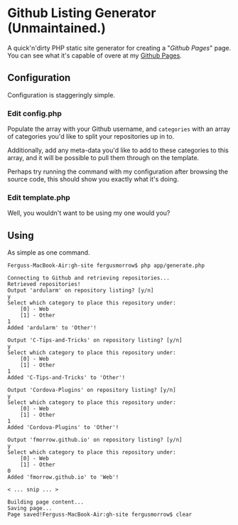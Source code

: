 # Github Listing Generator (Unmaintained.)

A quick'n'dirty PHP static site generator for creating a "*Github Pages*" page. You can see what it's capable of overe at my [Github Pages](http://github.fergus.london).

## Configuration

Configuration is staggeringly simple.

### Edit config.php

Populate the array with your Github username, and ```categories``` with an array of categories you'd like to split your repositories up in to.

Additionally, add any meta-data you'd like to add to these categories to this array, and it will be possible to pull them through on the template.

Perhaps try running the command with my configuration after browsing the source code, this should show you exactly what it's doing.

### Edit template.php

Well, you wouldn't want to be using my one would you?


## Using

As simple as one command.

    Ferguss-MacBook-Air:gh-site fergusmorrow$ php app/generate.php 

	Connecting to Github and retrieving repositories...
	Retrieved repositories!
	Output 'ardularm' on repository listing? [y/n]
	y
	Select which category to place this repository under: 
		[0] - Web
		[1] - Other
	1
	Added 'ardularm' to 'Other'!

	Output 'C-Tips-and-Tricks' on repository listing? [y/n]
	y
	Select which category to place this repository under: 
		[0] - Web
		[1] - Other
	1
	Added 'C-Tips-and-Tricks' to 'Other'!

	Output 'Cordova-Plugins' on repository listing? [y/n]
	y
	Select which category to place this repository under: 
		[0] - Web
		[1] - Other
	1
	Added 'Cordova-Plugins' to 'Other'!

	Output 'fmorrow.github.io' on repository listing? [y/n]
	y
	Select which category to place this repository under: 
		[0] - Web
		[1] - Other
	0
	Added 'fmorrow.github.io' to 'Web'!
	
	< ... snip ... >

	Building page content... 
	Saving page... 
	Page saved!Ferguss-MacBook-Air:gh-site fergusmorrow$ clear
